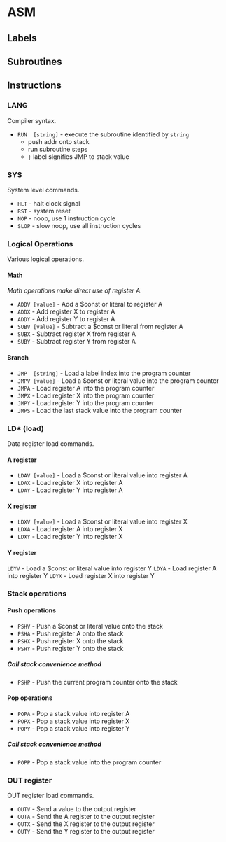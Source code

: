 # ASM

## Labels

## Subroutines

## Instructions

### LANG
Compiler syntax.
* `RUN	[string]` - execute the subroutine identified by `string`
  * push addr onto stack
  * run subroutine steps
  * `}` label signifies JMP to stack value

### SYS
System level commands.
* `HLT` - halt clock signal
* `RST` - system reset
* `NOP` - noop, use 1 instruction cycle
* `SLOP` - slow noop, use all instruction cycles

### Logical Operations
Various logical operations.

#### Math
_Math operations make direct use of register A._

* `ADDV [value]` -  Add a $const or literal to register A
* `ADDX` -  Add register X to register A
* `ADDY` -  Add register Y to register A
* `SUBV [value]` -  Subtract a $const or literal from register A
* `SUBX` -  Subtract register X from register A
* `SUBY` -  Subtract register Y from register A

#### Branch
* `JMP  [string]` - Load a label index into the program counter
* `JMPV [value]` - Load a $const or literal value into the program counter
* `JMPA` - Load register A into the program counter
* `JMPX` - Load register X into the program counter
* `JMPY` - Load register Y into the program counter
* `JMPS` - Load the last stack value into the program counter

### LD* (load)
Data register load commands.

#### A register
* `LDAV [value]` - Load a $const or literal value into register A
* `LDAX` - Load register X into register A
* `LDAY` - Load register Y into register A

#### X register
* `LDXV [value]` - Load a $const or literal value into register X
* `LDXA` - Load register A into register X
* `LDXY` - Load register Y into register X

#### Y register
 `LDYV` - Load a $const or literal value into register Y
 `LDYA` - Load register A into register Y
 `LDYX` - Load register X into register Y

### Stack operations

#### Push operations
* `PSHV` - Push a $const or literal value onto the stack
* `PSHA` - Push register A onto the stack
* `PSHX` - Push register X onto the stack
* `PSHY` - Push register Y onto the stack

##### Call stack convenience method
* `PSHP` - Push the current program counter onto the stack

#### Pop operations
* `POPA` - Pop a stack value into register A
* `POPX` - Pop a stack value into register X
* `POPY` - Pop a stack value into register Y

##### Call stack convenience method
* `POPP` - Pop a stack value into the program counter

### OUT register
OUT register load commands.

* `OUTV` - Send a value to the output register
* `OUTA` - Send the A register to the output register
* `OUTX` - Send the X register to the output register
* `OUTY` - Send the Y register to the output register
